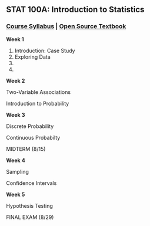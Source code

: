 ## STAT 100A: Introduction to Statistics
### <a href="https://lgpcappiello.github.io/teaching/stat100a/syllabus.pdf" target="blank">Course Syllabus</a> | <a href="https://www.openintro.org/stat/textbook.php?stat_book=os" target="blank">Open Source Textbook</a>

**Week 1**

1. Introduction: Case Study
2. Exploring Data
3. 
4. 

**Week 2**

Two-Variable Associations

Introduction to Probability

**Week 3**

Discrete Probability

Continuous Probabilty

MIDTERM (8/15)

**Week 4**

Sampling

Confidence Intervals

**Week 5**

Hypothesis Testing

FINAL EXAM (8/29)
